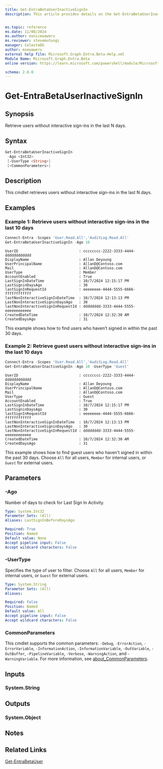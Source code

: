```yaml
---
title: Get-EntraBetaUserInactiveSignIn
description: This article provides details on the Get-EntraBetaUserInactiveSignIn command.


ms.topic: reference
ms.date: 11/08/2024
ms.author: eunicewaweru
ms.reviewer: stevemutungi
manager: CelesteDG
author: msewaweru
external help file: Microsoft.Graph.Entra.Beta-Help.xml
Module Name: Microsoft.Graph.Entra.Beta
online version: https://learn.microsoft.com/powershell/module/Microsoft.Graph.Entra.Beta/Get-EntraBetaUserInactiveSignIn

schema: 2.0.0
---
```


# Get-EntraBetaUserInactiveSignIn

## Synopsis

Retrieve users without interactive sign-ins in the last N days.

## Syntax

```powershell
Get-EntraBetaUserInactiveSignIn
 -Ago <Int32>
 [-UserType <String>]
 [<CommonParameters>]
```

## Description

This cmdlet retrieves users without interactive sign-ins in the last N days.

## Examples

### Example 1: Retrieve users without interactive sign-ins in the last 10 days

```powershell
Connect-Entra -Scopes 'User.Read.All','AuditLog.Read.All'
Get-EntraBetaUserInactiveSignIn -Ago 10
```

```Output
UserID                            : cccccccc-2222-3333-4444-dddddddddddd
DisplayName                       : Allan Deyoung
UserPrincipalName                 : AllanD@Contoso.com
Mail                              : AllanD@Contoso.com
UserType                          : Member
AccountEnabled                    : True
LastSignInDateTime                : 10/7/2024 12:15:17 PM
LastSigninDaysAgo                 : 30
lastSignInRequestId               : eeeeeeee-4444-5555-6666-ffffffffffff
lastNonInteractiveSignInDateTime  : 10/7/2024 12:13:13 PM
LastNonInteractiveSigninDaysAgo   : 30
lastNonInteractiveSignInRequestId : dddddddd-3333-4444-5555-eeeeeeeeeeee
CreatedDateTime                   : 10/7/2024 12:32:30 AM
CreatedDaysAgo                    : 31
```

This example shows how to find users who haven’t signed in within the past 30 days.

### Example 2: Retrieve guest users without interactive sign-ins in the last 10 days

```powershell
Connect-Entra -Scopes 'User.Read.All','AuditLog.Read.All'
Get-EntraBetaUserInactiveSignIn -Ago 10 -UserType 'Guest'
```

```Output
UserID                            : cccccccc-2222-3333-4444-dddddddddddd
DisplayName                       : Allan Deyoung
UserPrincipalName                 : AllanD@Contoso.com
Mail                              : AllanD@Contoso.com
UserType                          : Guest
AccountEnabled                    : True
LastSignInDateTime                : 10/7/2024 12:15:17 PM
LastSigninDaysAgo                 : 30
lastSignInRequestId               : eeeeeeee-4444-5555-6666-ffffffffffff
lastNonInteractiveSignInDateTime  : 10/7/2024 12:13:13 PM
LastNonInteractiveSigninDaysAgo   : 30
lastNonInteractiveSignInRequestId : dddddddd-3333-4444-5555-eeeeeeeeeeee
CreatedDateTime                   : 10/7/2024 12:32:30 AM
CreatedDaysAgo                    : 31
```

This example shows how to find guest users who haven’t signed in within the past 30 days. Choose `All` for all users, `Member` for internal users, or `Guest` for external users.

## Parameters

### -Ago

Number of days to check for Last Sign In Activity.

```yaml
Type: System.Int32
Parameter Sets: (All)
Aliases: LastSignInBeforeDaysAgo

Required: True
Position: Named
Default value: None
Accept pipeline input: False
Accept wildcard characters: False
```

### -UserType

Specifies the type of user to filter. Choose `All` for all users, `Member` for internal users, or `Guest` for external users.

```yaml
Type: System.String
Parameter Sets: (All)
Aliases:

Required: False
Position: Named
Default value: All
Accept pipeline input: False
Accept wildcard characters: False
```

### CommonParameters

This cmdlet supports the common parameters: `-Debug`, `-ErrorAction`, `-ErrorVariable`, `-InformationAction`, `-InformationVariable`, `-OutVariable`, `-OutBuffer`, `-PipelineVariable`, `-Verbose`, `-WarningAction`, and `-WarningVariable`. For more information, see [about_CommonParameters](https://go.microsoft.com/fwlink/?LinkID=113216).

## Inputs

### System.String

## Outputs

### System.Object

## Notes

## Related Links

[Get-EntraBetaUser](Get-EntraBetaUser.md)
